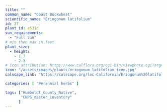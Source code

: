 ```yaml
---
title: ""
common_name: "Coast Buckwheat"
scientific_name: "Eriogonum latifolium"
id: 27
plant_id: a531d
sun_requirements:
  - "Full Sun"
# min then max in feet
plant_size:
  - height: 
    - 1.7
    - 2.3
# icon attribution: https://www.calflora.org/cgi-bin/viewphoto.cgi?arg=/app/up/entry/302/90899.jpg 
icon: "/assets/images/plants/eriogonum_latifolium_icon.jpg" 
calscape_link: "https://calscape.org/loc-California/Eriogonum%20latifolium(%20)"

categories: [ "Perennial herbs" ]

tags: ["Humboldt_County_Native",
       "CNPS_master_inventory"
      ]
---
```



